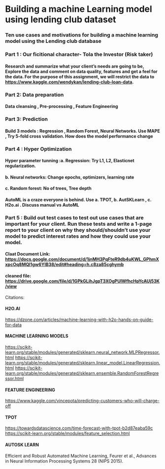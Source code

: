# Building a machine Learning model using lending club dataset
### Ten use cases and motivations for building a machine learning model using the Lending club database

### Part 1 : Our ficitional character- Tola the Investor (Risk taker)
#### Research and summarize what your client’s needs are going to be, Explore the data and comment on data quality, features and get a feel for the data. For the purpose of this assignment, we will restrict the data to https://www.kaggle.com/wendykan/lending-club-loan-data. 

### Part 2: Data preparation 
#### Data cleansing , Pre-processing , Feature Engineering 

### Part 3: Prediction
#### Build 3 models : Regression , Random Forest, Neural Networks. Use MAPE , Try 5-fold cross validation. How does the model performance change

### Part 4 : Hyper Optimization
#### Hyper parameter tunning :a. Regression: Try L1, L2, Elasticnet regularization. 
#### b. Neural networks: Change epochs, optimizers, learning rate  
#### c. Random forest: No of trees, Tree depth
#### AutoML is a craze everyone is behind. Use a. TPOT,  b. AutSKLearn , c. H2o.ai . Discuss manual vs AutoML 

### Part 5 : Build out test cases to test out use cases that are important for your client. Run these tests and write a 1-page report to your client on why they should/shouldn’t use your model to predict interest rates and how they could use your model.

#### Claat Document Link: https://docs.google.com/document/d/1jnMH3PqFteR9db4uKWL_GPhmXxpcOq8MQl1gw6YIB38/edit#heading=h.c8za85cghymb
#### cleaned file: https://drive.google.com/file/d/1GPkGLihJgpT3XOgPUlWfhcHpYcAUj53K/view
















Citations:
#### H2O.AI
https://dzone.com/articles/machine-learning-with-h2o-hands-on-guide-for-data

#### MACHINE LEARNING MODELS
https://scikit-learn.org/stable/modules/generated/sklearn.neural_network.MLPRegressor.html
https://scikit-learn.org/stable/modules/generated/sklearn.linear_model.LinearRegression.html
https://scikit-learn.org/stable/modules/generated/sklearn.ensemble.RandomForestRegressor.html

#### FEATURE ENGINEERING
https://www.kaggle.com/vincepota/predicting-customers-who-will-charge-off

#### TPOT
https://towardsdatascience.com/time-forecast-with-tpot-b2d87eaba59c
https://scikit-learn.org/stable/modules/feature_selection.html

#### AUTOSK LEARN
Efficient and Robust Automated Machine Learning, Feurer et al., Advances in Neural Information Processing Systems 28 (NIPS 2015).
